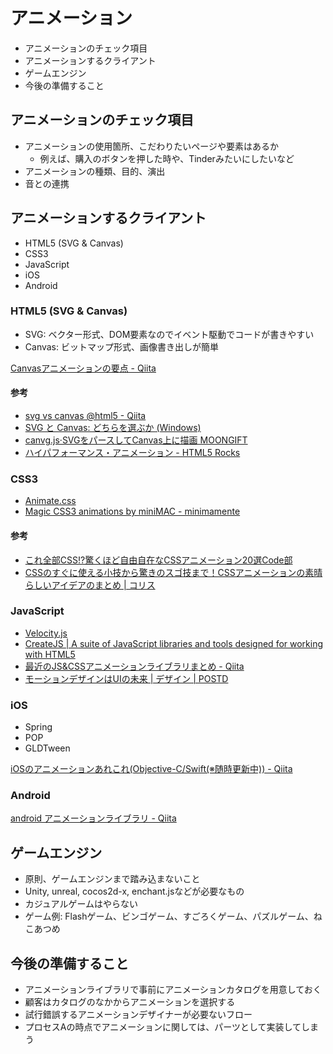 # アニメーション

* アニメーションのチェック項目
* アニメーションするクライアント
* ゲームエンジン
* 今後の準備すること

## アニメーションのチェック項目

* アニメーションの使用箇所、こだわりたいページや要素はあるか
	* 例えば、購入のボタンを押した時や、Tinderみたいにしたいなど
* アニメーションの種類、目的、演出
* 音との連携


## アニメーションするクライアント

* HTML5 (SVG & Canvas)
* CSS3
* JavaScript
* iOS
* Android

### HTML5 (SVG & Canvas)

* SVG: ベクター形式、DOM要素なのでイベント駆動でコードが書きやすい
* Canvas: ビットマップ形式、画像書き出しが簡単

[Canvasアニメーションの要点 - Qiita](http://qiita.com/nekoneko-wanwan/items/33afa5d20264c83b2bd1)

#### 参考

* [svg vs canvas @html5 - Qiita](http://qiita.com/Itomaki/items/9d3872f89e1fa07404d6)
* [SVG と Canvas: どちらを選ぶか (Windows)](https://msdn.microsoft.com/ja-jp/library/gg193983(v=vs.85).aspx)
* [canvg.js·SVGをパースしてCanvas上に描画 MOONGIFT](http://www.moongift.jp/2015/02/canvg-js-svg%E3%82%92%E3%83%91%E3%83%BC%E3%82%B9%E3%81%97%E3%81%A6canvas%E4%B8%8A%E3%81%AB%E6%8F%8F%E7%94%BB/)
* [ハイパフォーマンス・アニメーション - HTML5 Rocks](http://www.html5rocks.com/ja/tutorials/speed/high-performance-animations/)

### CSS3

* [Animate.css](http://daneden.github.io/animate.css/)
* [Magic CSS3 animations by miniMAC - minimamente](http://www.minimamente.com/magic-css3-animations-by-minimac/)

#### 参考

* [これ全部CSS!?驚くほど自由自在なCSSアニメーション20選Code部](https://blog.codecamp.jp/css_animation)
* [CSSのすぐに使える小技から驚きのスゴ技まで！CSSアニメーションの素晴らしいアイデアのまとめ | コリス](http://coliss.com/articles/build-websites/operation/css/css-animation-awesome-techniques.html)

### JavaScript

* [Velocity.js](http://julian.com/research/velocity/)
* [CreateJS | A suite of JavaScript libraries and tools designed for working with HTML5](http://createjs.com/)
* [最近のJS&CSSアニメーションライブラリまとめ - Qiita](http://qiita.com/tejitak/items/de7fbed9bf22b9037526)
* [モーションデザインはUIの未来 \| デザイン \| POSTD](http://postd.cc/motion-design-is-the-future-of-ui/)

### iOS

* Spring
* POP
* GLDTween

[iOSのアニメーションあれこれ(Objective-C/Swift(※随時更新中)) - Qiita](http://qiita.com/masuhara/items/5513eedc4ca0eda656b7)

### Android

[android アニメーションライブラリ - Qiita](http://qiita.com/deepriver/items/fde08c9450182af60bf2)

## ゲームエンジン

* 原則、ゲームエンジンまで踏み込まないこと
* Unity, unreal, cocos2d-x, enchant.jsなどが必要なもの
* カジュアルゲームはやらない
* ゲーム例: Flashゲーム、ビンゴゲーム、すごろくゲーム、パズルゲーム、ねこあつめ

## 今後の準備すること

* アニメーションライブラリで事前にアニメーションカタログを用意しておく
* 顧客はカタログのなかからアニメーションを選択する
* 試行錯誤するアニメーションデザイナーが必要ないフロー
* プロセスAの時点でアニメーションに関しては、パーツとして実装してしまう